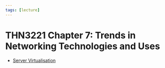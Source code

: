 ```yaml
---
tags: [lecture]
---
```


# THN3221 Chapter 7: Trends in Networking Technologies and Uses

- [Server Virtualisation](202305311448.md)
